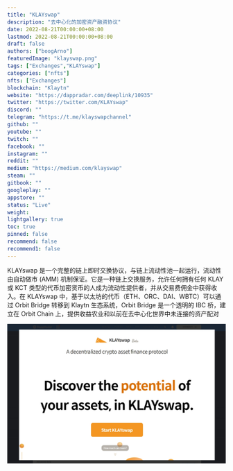 ```yaml
---
title: "KLAYswap"
description: "去中心化的加密资产融资协议"
date: 2022-08-21T00:00:00+08:00
lastmod: 2022-08-21T00:00:00+08:00
draft: false
authors: ["boogArno"]
featuredImage: "klayswap.png"
tags: ["Exchanges","KLAYswap"]
categories: ["nfts"]
nfts: ["Exchanges"]
blockchain: "Klaytn"
website: "https://dappradar.com/deeplink/10935"
twitter: "https://twitter.com/KLAYswap"
discord: ""
telegram: "https://t.me/klayswapchannel"
github: ""
youtube: ""
twitch: ""
facebook: ""
instagram: ""
reddit: ""
medium: "https://medium.com/klayswap"
steam: ""
gitbook: ""
googleplay: ""
appstore: ""
status: "Live"
weight: 
lightgallery: true
toc: true
pinned: false
recommend: false
recommend1: false
---
```

KLAYswap 是一个完整的链上即时交换协议，与链上流动性池一起运行，流动性由自动做市 (AMM) 机制保证。它是一种链上交换服务，允许任何拥有任何 KLAY 或 KCT 类型的代币加密货币的人成为流动性提供者，并从交易费佣金中获得收入。在 KLAYswap 中，基于以太坊的代币（ETH、ORC、DAI、WBTC）可以通过 Orbit Bridge 转移到 Klaytn 生态系统，Orbit Bridge 是一个透明的 IBC 桥，建立在 Orbit Chain 上，提供收益农业和以前在去中心化世界中未连接的资产配对

![1](1.jpg)